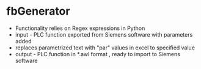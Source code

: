 # fbGenerator
* Functionality relies on Regex expressions in Python
* input - PLC function exported from Siemens software with parameters added 
* replaces parametrized text with "par" values in excel to specified value
* output - PLC function in *.awl format , ready to import to Siemens software 
